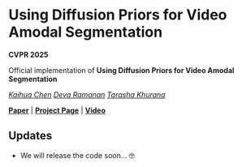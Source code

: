 # Using Diffusion Priors for Video Amodal Segmentation

**CVPR 2025**

Official implementation of <strong>Using Diffusion Priors for Video Amodal Segmentation</strong>

[*Kaihua Chen*](https://www.linkedin.com/in/kaihuac/)
[*Deva Ramanan*](https://www.cs.cmu.edu/~deva/)
[*Tarasha Khurana*](https://www.cs.cmu.edu/~tkhurana/)



[**Paper**](https://diffusion-vas.github.io) | [**Project Page**](https://diffusion-vas.github.io) | [**Video**](https://www.youtube.com/watch?v=nXO7laNyARA)


## Updates

- We will release the code soon... 🤓
